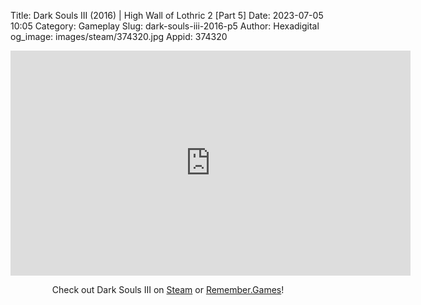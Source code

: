 Title: Dark Souls III (2016) | High Wall of Lothric 2 [Part 5]
Date: 2023-07-05 10:05
Category: Gameplay
Slug: dark-souls-iii-2016-p5
Author: Hexadigital
og_image: images/steam/374320.jpg
Appid: 374320

<center><iframe src="https://www.youtube.com/embed/0Shf09-oZzM?feature=oembed" allow="accelerometer; autoplay; encrypted-media; gyroscope; picture-in-picture" width="640" height="360" frameborder="0"></iframe>

Check out Dark Souls III on [Steam](https://store.steampowered.com/app/374320/?curator_clanid=34633900) or [Remember.Games](https://remember.games/game/340/dark-souls-iii/)!</center>